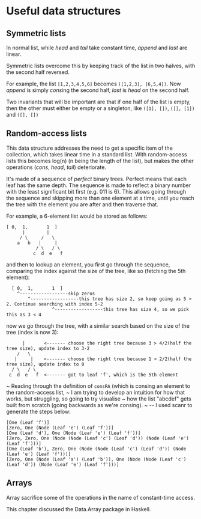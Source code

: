 # Useful data structures

## Symmetric lists

In normal list, while *head* and *tail* take constant time, *append* and *last* are linear.

Symmetric lists overcome this by keeping track of the list in two halves, with the second half
reversed.

For example, the list `[1,2,3,4,5,6]` becomes `([1,2,3], [6,5,4])`.
Now *append* is simply *cons*ing the second half, *last* is *head* on the second half.

Two invariants that will be important are that if one half of the list is empty, then the other
must either be empty or a singleton, like `([1], [])`, `([], [1])` and `([], [])`

## Random-access lists

This data structure addresses the need to get a specific item of the collection, which takes linear time
in a standard list. With random-access lists this becomes log(n) (n being the length of the list), but makes
the other operations (*cons*, *head*, *tail*) deteriorate.

It's made of a sequence of *perfect* binary trees. Perfect means that each leaf has the same depth.
The sequence is made to reflect a binary number with the least significant bit first (e.g. 011 is 6).
This allows going through the sequence and skipping more than one element at a time, until you reach the
tree with the element you are after and then traverse that.

For example, a 6-element list would be stored as follows:

```
[ 0,  1,       1  ]
      |        |
     / \     /   \
    a   b   |     |
           / \   / \
          c  d  e   f
```

and then to lookup an element, you first go through the sequence, comparing the index against the size of the tree,
like so (fetching the 5th element):

```
  [ 0,  1,       1  ]
    ^------------------skip zeros
        ^------------------this tree has size 2, so keep going as 5 > 2. Continue searching with index 5-2
                 ^------------------this tree has size 4, so we pick this as 3 < 4
```

now we go through the tree, with a similar search based on the size of the tree (index is now 3):

```
      |       <------- choose the right tree because 3 > 4/2(half the tree size), update index to 3-2
    /   \
   |     |    <------- choose the right tree because 1 > 2/2(half the tree size), update index to 0
  / \   / \
 c  d  e   f  <------- got to leaf 'f', which is the 5th element
```

~ Reading through the definition of `consRA` (which is consing an element to the random-access list,
~ I am trying to develop an intuition for how that works, but struggling, so going to try visualise
~ how the list "abcdef" gets built from scratch (going backwards as we're consing).
~ -- I used scanr to generate the steps below:

```
[One (Leaf 'f')]
[Zero, One (Node (Leaf 'e') (Leaf 'f'))]
[One (Leaf 'd'), One (Node (Leaf 'e') (Leaf 'f'))]
[Zero, Zero, One (Node (Node (Leaf 'c') (Leaf 'd')) (Node (Leaf 'e') (Leaf 'f')))]
[One (Leaf 'b'), Zero, One (Node (Node (Leaf 'c') (Leaf 'd')) (Node (Leaf 'e') (Leaf 'f')))]
[Zero, One (Node (Leaf 'a') (Leaf 'b')), One (Node (Node (Leaf 'c') (Leaf 'd')) (Node (Leaf 'e') (Leaf 'f')))]
```

## Arrays

Array sacrifice some of the operations in the name of constant-time access.

This chapter discussed the Data.Array package in Haskell.

